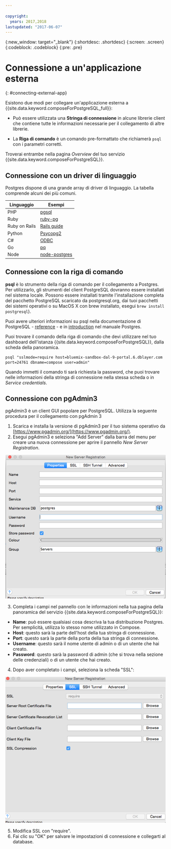 ```yaml
---

copyright:
  years: 2017,2018
lastupdated: "2017-06-07"
---
```


{:new_window: target="_blank"}
{:shortdesc: .shortdesc}
{:screen: .screen}
{:codeblock: .codeblock}
{:pre: .pre}

# Connessione a un'applicazione esterna
{: #connecting-external-app}

Esistono due modi per collegare un'applicazione esterna a {{site.data.keyword.composeForPostgreSQL_full}}:

- Può essere utilizzata una **Stringa di connessione** in alcune librerie client che contiene tutte le informazioni necessarie per il collegamento di altre librerie.

- La **Riga di comando** è un comando pre-formattato che richiamerà `psql` con i parametri corretti.

Troverai entrambe nella pagina *Overview* del tuo servizio {{site.data.keyword.composeForPostgreSQL}}.

## Connessione con un driver di linguaggio

Postgres dispone di una grande array di driver di linguaggio.  La tabella comprende alcuni dei più comuni.

Linguaggio|Esempi
----------|-----------
PHP|[pgsql](http://php.net/manual/en/pgsql.examples-basic.php)
Ruby|[ruby-pg](https://bitbucket.org/ged/ruby-pg/wiki/Home)
Ruby on Rails|[Rails guide](http://edgeguides.rubyonrails.org/configuring.html#configuring-a-postgresql-database)
Python|[Psycopg2](https://wiki.postgresql.org/wiki/Psycopg2_Tutorial)
C#|[ODBC](https://wiki.postgresql.org/wiki/Using_Microsoft_.NET_with_the_PostgreSQL_Database_Server_via_ODBC)
Go|[pq](https://godoc.org/github.com/lib/pq)
Node|[node-postgres](https://github.com/brianc/node-postgres/wiki/Example)

## Connessione con la riga di comando

**psql** è lo strumento della riga di comando per il collegamento a Postgres. Per utilizzarlo, gli strumenti del client PostgreSQL dovranno essere installati nel sistema locale. Possono essere installati tramite l'installazione completa del pacchetto PostgreSQL scaricato da postgresql.org, dai tuoi pacchetti dei sistemi operativi o su MacOS X con brew installato, esegui `brew install postgresql`).   

Puoi avere ulteriori informazioni su psql nella documentazione di PostgreSQL - [reference](https://www.postgresql.org/docs/current/static/app-psql.html) - e in [introduction](http://postgresguide.com/utilities/psql.html) nel manuale Postgres.

Puoi trovare il comando della riga di comando che devi utilizzare nel tuo dashboard dell'istanza {{site.data.keyword.composeForPostgreSQL}}, dalla scheda della panoramica.

```
psql "sslmode=require host=bluemix-sandbox-dal-9-portal.6.dblayer.com port=24761 dbname=compose user=admin"
```

Quando immetti il comando ti sarà richiesta la password, che puoi trovare nelle informazioni della stringa di connessione nella stessa scheda o in *Service credentials*.

## Connessione con pgAdmin3

pgAdmin3 è un client GUI popolare per PostgreSQL. Utilizza la seguente procedura per il collegamento con pgAdmin 3

1. Scarica e installa la versione di pgAdmin3 per il tuo sistema operativo da [https://www.pgadmin.org/](https://www.pgadmin.org/).
2. Esegui pgAdmin3 e seleziona "Add Server" dalla barra del menu per creare una nuova connessione per aprire il pannello *New Server Registration*.

  ![Il pannello della nuova registrazione server in pgAdmin3. Scheda delle proprietà.](./images/pgadmin.png "La scheda delle proprietà del pannello della nuova registrazione server in pgAdmin3.")

3. Completa i campi nel pannello con le informazioni nella tua pagina della panoramica del servizio {{site.data.keyword.composeForPostgreSQL}}:

  * **Name**: può essere qualsiasi cosa descriva la tua distribuzione Postgres.  Per semplicità, utilizza lo stesso nome utilizzato in Compose.
  * **Host**: questo sarà la parte dell'host della tua stringa di connessione.
  * **Port**: questo sarà la parte della porta della tua stringa di connessione.
  * **Username**: questo sarà il nome utente di admin o di un utente che hai creato.
  * **Password**: questo sarà la password di admin (che si trova nella sezione delle credenziali) o di un utente che hai creato.

4. Dopo aver completato i campi, seleziona la scheda "SSL":

  ![Il pannello della nuova registrazione server in pgAdmin3. Scheda SSL.](./images/pgadmin_ssl.png "La scheda SSL del pannello della nuova registrazione server in pgAdmin3.")

5. Modifica SSL con "require".
6. Fai clic su "OK" per salvare le impostazioni di connessione e collegarti al database.
